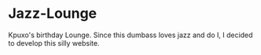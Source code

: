 # Jazz-Lounge
Kpuxo's birthday Lounge. Since this dumbass loves jazz and do I, I decided to develop this silly website.
